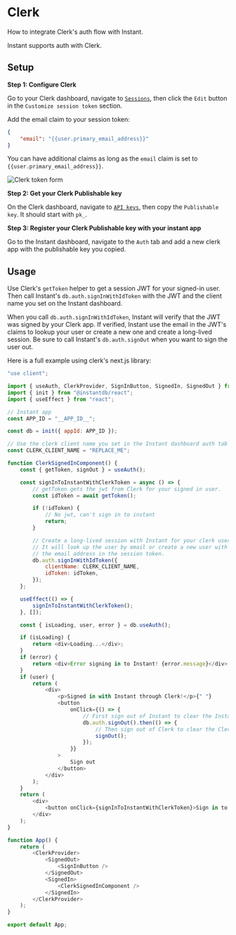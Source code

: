 # Clerk

How to integrate Clerk's auth flow with Instant.

Instant supports auth with Clerk.

## Setup

**Step 1: Configure Clerk**

Go to your Clerk dashboard, navigate to [`Sessions`](https://dashboard.clerk.com/last-active?path=sessions), then click the `Edit` button in the `Customize session token` section.

Add the email claim to your session token:

```json
{
    "email": "{{user.primary_email_address}}"
}
```

You can have additional claims as long as the `email` claim is set to `{{user.primary_email_address}}`.

![Clerk token form](/img/docs/clerk-token-form.png)

**Step 2: Get your Clerk Publishable key**

On the Clerk dashboard, navigate to [`API keys`](https://dashboard.clerk.com/last-active?path=api-keys), then copy the `Publishable key`. It should start with `pk_`.

**Step 3: Register your Clerk Publishable key with your instant app**

Go to the Instant dashboard, navigate to the `Auth` tab and add a new clerk app with the publishable key you copied.

## Usage

Use Clerk's `getToken` helper to get a session JWT for your signed-in user. Then call Instant's `db.auth.signInWithIdToken` with the JWT and the client name you set on the Instant dashboard.

When you call `db.auth.signInWithIdToken`, Instant will verify that the JWT was signed by your Clerk app. If verified, Instant use the email in the JWT's claims to lookup your user or create a new one and create a long-lived session. Be sure to call Instant's `db.auth.signOut` when you want to sign the user out.

Here is a full example using clerk's next.js library:

```javascript
"use client";

import { useAuth, ClerkProvider, SignInButton, SignedIn, SignedOut } from "@clerk/nextjs";
import { init } from "@instantdb/react";
import { useEffect } from "react";

// Instant app
const APP_ID = "__APP_ID__";

const db = init({ appId: APP_ID });

// Use the clerk client name you set in the Instant dashboard auth tab
const CLERK_CLIENT_NAME = "REPLACE_ME";

function ClerkSignedInComponent() {
    const { getToken, signOut } = useAuth();

    const signInToInstantWithClerkToken = async () => {
        // getToken gets the jwt from Clerk for your signed in user.
        const idToken = await getToken();

        if (!idToken) {
            // No jwt, can't sign in to instant
            return;
        }

        // Create a long-lived session with Instant for your clerk user
        // It will look up the user by email or create a new user with
        // the email address in the session token.
        db.auth.signInWithIdToken({
            clientName: CLERK_CLIENT_NAME,
            idToken: idToken,
        });
    };

    useEffect(() => {
        signInToInstantWithClerkToken();
    }, []);

    const { isLoading, user, error } = db.useAuth();

    if (isLoading) {
        return <div>Loading...</div>;
    }
    if (error) {
        return <div>Error signing in to Instant! {error.message}</div>;
    }
    if (user) {
        return (
            <div>
                <p>Signed in with Instant through Clerk!</p>{" "}
                <button
                    onClick={() => {
                        // First sign out of Instant to clear the Instant session.
                        db.auth.signOut().then(() => {
                            // Then sign out of Clerk to clear the Clerk session.
                            signOut();
                        });
                    }}
                >
                    Sign out
                </button>
            </div>
        );
    }
    return (
        <div>
            <button onClick={signInToInstantWithClerkToken}>Sign in to Instant</button>
        </div>
    );
}

function App() {
    return (
        <ClerkProvider>
            <SignedOut>
                <SignInButton />
            </SignedOut>
            <SignedIn>
                <ClerkSignedInComponent />
            </SignedIn>
        </ClerkProvider>
    );
}

export default App;
```
